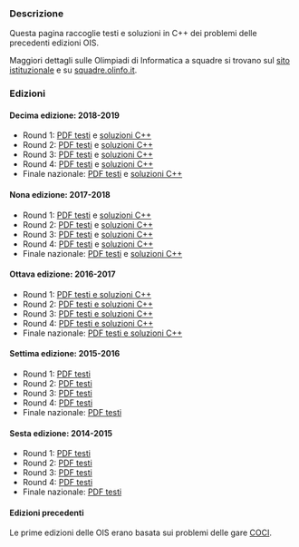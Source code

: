 ### Descrizione

Questa pagina raccoglie testi e soluzioni in C++ dei problemi delle precedenti edizioni OIS.

Maggiori dettagli sulle Olimpiadi di Informatica a squadre si trovano sul [sito istituzionale](https://sites.google.com/aldini.istruzioneer.it/olimpiadi-informatica-squadre/homepage) e su [squadre.olinfo.it](https://squadre.olinfo.it).

### Edizioni

#### Decima edizione: 2018-2019

- Round 1: [PDF testi](/resources/ois/ois10_round1_statements.pdf) e [soluzioni C++](/resources/ois/ois10_round1_solutions.tar.xz)
- Round 2: [PDF testi](/resources/ois/ois10_round2_statements.pdf) e [soluzioni C++](/resources/ois/ois10_round2_solutions.tar.xz)
- Round 3: [PDF testi](/resources/ois/ois10_round3_statements.pdf) e [soluzioni C++](/resources/ois/ois10_round3_solutions.tar.xz)
- Round 4: [PDF testi](/resources/ois/ois10_round4_statements.pdf) e [soluzioni C++](/resources/ois/ois10_round4_solutions.tar.xz)
- Finale nazionale: [PDF testi](/resources/ois/ois10_final_statements.pdf) e [soluzioni C++](/resources/ois/ois10_final_solutions.tar.xz)

#### Nona edizione: 2017-2018

- Round 1: [PDF testi](/resources/ois/ois9_round1_statements.pdf) e [soluzioni C++](/resources/ois/ois9_round1_solutions.tar.xz)
- Round 2: [PDF testi](/resources/ois/ois9_round2_statements.pdf) e [soluzioni C++](/resources/ois/ois9_round2_solutions.tar.xz)
- Round 3: [PDF testi](/resources/ois/ois9_round3_statements.pdf) e [soluzioni C++](/resources/ois/ois9_round3_solutions.tar.xz)
- Round 4: [PDF testi](/resources/ois/ois9_round4_statements.pdf) e [soluzioni C++](/resources/ois/ois9_round4_solutions.tar.xz)
- Finale nazionale: [PDF testi](/resources/ois/ois9_final_statements.pdf) e [soluzioni C++](/resources/ois/ois9_final_solutions.tar.xz)

#### Ottava edizione: 2016-2017

- Round 1: [PDF testi e soluzioni C++](/resources/ois/ois8_round1.zip)
- Round 2: [PDF testi e soluzioni C++](/resources/ois/ois8_round2.zip)
- Round 3: [PDF testi e soluzioni C++](/resources/ois/ois8_round3.zip)
- Round 4: [PDF testi e soluzioni C++](/resources/ois/ois8_round4.zip)
- Finale nazionale: [PDF testi e soluzioni C++](/resources/ois/ois8_finale.zip)

#### Settima edizione: 2015-2016

- Round 1: [PDF testi](/resources/ois/ois7_round1.pdf)
- Round 2: [PDF testi](/resources/ois/ois7_round2.pdf)
- Round 3: [PDF testi](/resources/ois/ois7_round3.pdf)
- Round 4: [PDF testi](/resources/ois/ois7_round4.pdf)
- Finale nazionale: [PDF testi](/resources/ois/ois7_finale.pdf)

#### Sesta edizione: 2014-2015

- Round 1: [PDF testi](/resources/ois/ois6_round1.pdf)
- Round 2: [PDF testi](/resources/ois/ois6_round2.pdf)
- Round 3: [PDF testi](/resources/ois/ois6_round3.pdf)
- Round 4: [PDF testi](/resources/ois/ois6_round4.pdf)
- Finale nazionale: [PDF testi](/resources/ois/ois6_finale.pdf)

#### Edizioni precedenti

Le prime edizioni delle OIS erano basata sui problemi delle gare [COCI](http://www.hsin.hr/coci/).
